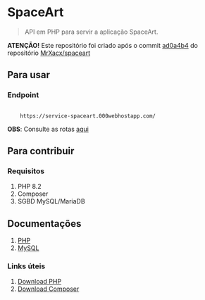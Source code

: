 # SpaceArt

> API em PHP para servir a aplicação SpaceArt.

**ATENÇÃO!** Este repositório foi criado após o commit [ad0a4b4](https://github.com/MrXacx/spaceart/commit/e7915af8d6122693a4a91090e14335389acbf07b) do repositório [MrXacx/spaceart](https://github.com/MrXacx/spaceart/)

## Para usar

### Endpoint

```

    https://service-spaceart.000webhostapp.com/

```

**OBS**: Consulte as rotas [aqui](./DOC.md)

## Para contribuir

### Requisitos

1. PHP 8.2
2. Composer
3. SGBD MySQL/MariaDB

## Documentações

1. [PHP](https://www.php.net/manual/pt_BR/)
2. [MySQL](https://docs.oracle.com/pt-br/iaas/mysql-database/doc/getting-started.html)

### Links úteis

1. [Download PHP](https://www.php.net/downloads)
2. [Download Composer](https://getcomposer.org/download/)
